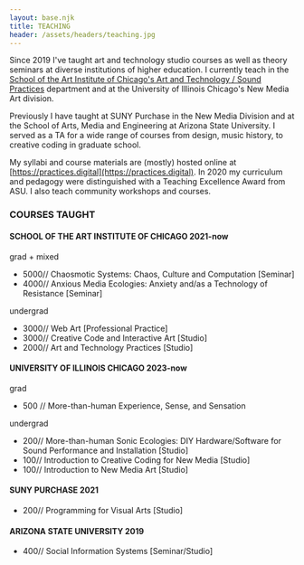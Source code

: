 ```yaml
---
layout: base.njk
title: TEACHING
header: /assets/headers/teaching.jpg
---
```


Since 2019 I've taught art and technology studio courses as well as theory seminars at diverse institutions of higher education. I currently teach in the [School of the Art Institute of Chicago's Art and Technology / Sound Practices](https://www.saic.edu/atsp) department and at the University of Illinois Chicago's New Media Art division.

Previously I have taught at SUNY Purchase in the New Media Division and at the School of Arts, Media and Engineering at Arizona State University. I served as a TA for a wide range of courses from design, music history, to creative coding in graduate school.

My syllabi and course materials are (mostly) hosted online at [https://practices.digital](https://practices.digital). In 2020 my curriculum and pedagogy were distinguished with a Teaching Excellence Award from ASU. I also teach community workshops and courses.

### COURSES TAUGHT

#### SCHOOL OF THE ART INSTITUTE OF CHICAGO 2021-now

grad + mixed

- 5000// Chaosmotic Systems: Chaos, Culture and Computation [Seminar]
- 4000// Anxious Media Ecologies: Anxiety and/as a Technology of Resistance [Seminar]

undergrad

- 3000// Web Art [Professional Practice]
- 3000// Creative Code and Interactive Art [Studio]
- 2000// Art and Technology Practices [Studio]

#### UNIVERSITY OF ILLINOIS CHICAGO 2023-now

grad

- 500 // More-than-human Experience, Sense, and Sensation

undergrad

- 200// More-than-human Sonic Ecologies: DIY Hardware/Software for Sound Performance and Installation [Studio]
- 100// Introduction to Creative Coding for New Media [Studio]
- 100// Introduction to New Media Art [Studio]

#### SUNY PURCHASE 2021

- 200// Programming for Visual Arts [Studio]

#### ARIZONA STATE UNIVERSITY 2019

- 400// Social Information Systems [Seminar/Studio]
